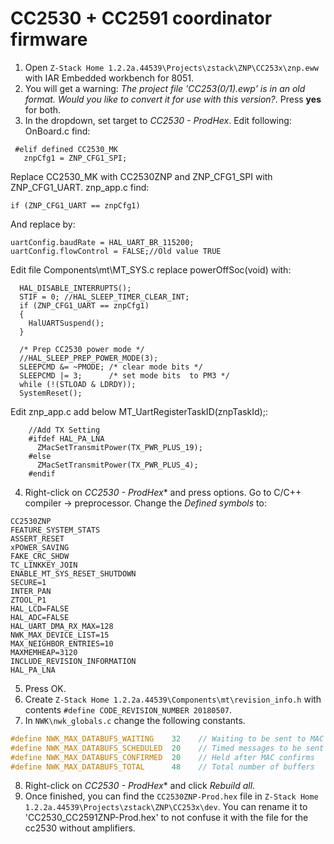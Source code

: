 # CC2530 + CC2591 coordinator firmware
1. Open `Z-Stack Home 1.2.2a.44539\Projects\zstack\ZNP\CC253x\znp.eww` with IAR Embedded workbench for 8051.
2. You will get a warning: *The project file 'CC253(0/1).ewp' is in an old format. Would you like to convert it for use with this version?*. Press **yes** for both.
3. In the dropdown, set target to *CC2530 - ProdHex*. Edit following:
OnBoard.c find:
```
 #elif defined CC2530_MK
   znpCfg1 = ZNP_CFG1_SPI;
```
Replace CC2530_MK with CC2530ZNP and ZNP_CFG1_SPI with ZNP_CFG1_UART.
znp_app.c find:
```
if (ZNP_CFG1_UART == znpCfg1)
```
And replace by:
```
uartConfig.baudRate = HAL_UART_BR_115200;
uartConfig.flowControl = FALSE;//Old value TRUE
```   
Edit file Components\mt\MT_SYS.c replace powerOffSoc(void) with:
```
  HAL_DISABLE_INTERRUPTS();
  STIF = 0; //HAL_SLEEP_TIMER_CLEAR_INT;
  if (ZNP_CFG1_UART == znpCfg1)
  {
    HalUARTSuspend();
  }

  /* Prep CC2530 power mode */
  //HAL_SLEEP_PREP_POWER_MODE(3);
  SLEEPCMD &= ~PMODE; /* clear mode bits */
  SLEEPCMD |= 3;      /* set mode bits  to PM3 */
  while (!(STLOAD & LDRDY));
  SystemReset();
```

Edit znp_app.c add below MT_UartRegisterTaskID(znpTaskId);:

```
    //Add TX Setting
    #ifdef HAL_PA_LNA
      ZMacSetTransmitPower(TX_PWR_PLUS_19);
    #else
      ZMacSetTransmitPower(TX_PWR_PLUS_4);
    #endif
```
4. Right-click on *CC2530 - ProdHex** and press options. Go to C/C++ compiler -> preprocessor. Change the *Defined symbols* to:
```
CC2530ZNP
FEATURE_SYSTEM_STATS
ASSERT_RESET
xPOWER_SAVING
FAKE_CRC_SHDW
TC_LINKKEY_JOIN
ENABLE_MT_SYS_RESET_SHUTDOWN
SECURE=1
INTER_PAN
ZTOOL_P1
HAL_LCD=FALSE
HAL_ADC=FALSE
HAL_UART_DMA_RX_MAX=128
NWK_MAX_DEVICE_LIST=15
MAX_NEIGHBOR_ENTRIES=10
MAXMEMHEAP=3120
INCLUDE_REVISION_INFORMATION
HAL_PA_LNA
```
5. Press OK.
6. Create `Z-Stack Home 1.2.2a.44539\Components\mt\revision_info.h` with contents `#define CODE_REVISION_NUMBER 20180507`.
7. In `NWK\nwk_globals.c` change the following constants.
```c
#define NWK_MAX_DATABUFS_WAITING    32    // Waiting to be sent to MAC
#define NWK_MAX_DATABUFS_SCHEDULED  20    // Timed messages to be sent
#define NWK_MAX_DATABUFS_CONFIRMED  20    // Held after MAC confirms
#define NWK_MAX_DATABUFS_TOTAL      48    // Total number of buffers
```
8. Right-click on *CC2530 - ProdHex** and click *Rebuild all*.
9. Once finished, you can find the `CC2530ZNP-Prod.hex` file in `Z-Stack Home 1.2.2a.44539\Projects\zstack\ZNP\CC253x\dev`.
You can rename it to 'CC2530_CC2591ZNP-Prod.hex' to not confuse it with the file for the cc2530 without amplifiers.

